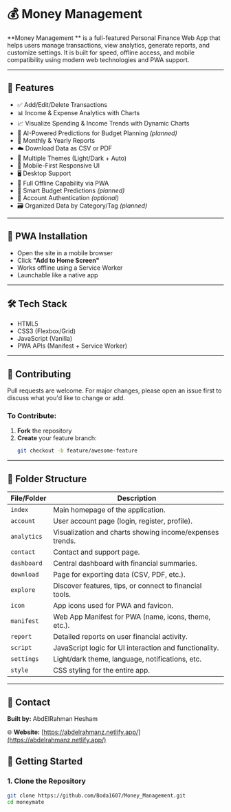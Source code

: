 # 💰 Money Management 

**Money Management ** is a full-featured Personal Finance Web App that helps users manage transactions, view analytics, generate reports, and customize settings. It is built for speed, offline access, and mobile compatibility using modern web technologies and PWA support.

---



## 🌟 Features

- ✅ Add/Edit/Delete Transactions  
- 📊 Income & Expense Analytics with Charts  
- 📈 Visualize Spending & Income Trends with Dynamic Charts  
- 🧠 AI-Powered Predictions for Budget Planning *(planned)*  
- 🧾 Monthly & Yearly Reports  
- ☁️ Download Data as CSV or PDF  
- 🎨 Multiple Themes (Light/Dark + Auto)  
- 📱 Mobile-First Responsive UI  
- 🖥️ Desktop Support  
- 🔋 Full Offline Capability via PWA  
- 📅 Smart Budget Predictions *(planned)*  
- 🔐 Account Authentication *(optional)*  
- 🗃️ Organized Data by Category/Tag *(planned)*  


---

## 📲 PWA Installation

- Open the site in a mobile browser  
- Click **"Add to Home Screen"**  
- Works offline using a Service Worker  
- Launchable like a native app  

---

## 🛠 Tech Stack

- HTML5  
- CSS3 (Flexbox/Grid)  
- JavaScript (Vanilla)  
- PWA APIs (Manifest + Service Worker)  

---

## 🤝 Contributing

Pull requests are welcome. For major changes, please open an issue first to discuss what you'd like to change or add.

### To Contribute:

1. **Fork** the repository  
2. **Create** your feature branch:
   ```bash
   git checkout -b feature/awesome-feature

---
## 📂 Folder Structure

| File/Folder     | Description |
|-----------------|-------------|
| `index`         | Main homepage of the application. |
| `account`       | User account page (login, register, profile). |
| `analytics`     | Visualization and charts showing income/expenses trends. |
| `contact`       | Contact and support page. |
| `dashboard`     | Central dashboard with financial summaries. |
| `download`      | Page for exporting data (CSV, PDF, etc.). |
| `explore`       | Discover features, tips, or connect to financial tools. |
| `icon`          | App icons used for PWA and favicon. |
| `manifest`      | Web App Manifest for PWA (name, icons, theme, etc.). |
| `report`        | Detailed reports on user financial activity. |
| `script`        | JavaScript logic for UI interaction and functionality. |
| `settings`      | Light/dark theme, language, notifications, etc. |
| `style`         | CSS styling for the entire app. |

---
## 📧 Contact

**Built by:** AbdElRahman Hesham  

🌐 **Website:** [https://abdelrahmanz.netlify.app/](https://abdelrahmanz.netlify.app/)
## 🚀 Getting Started

### 1. Clone the Repository

```bash
git clone https://github.com/Boda1607/Money_Management.git
cd moneymate


